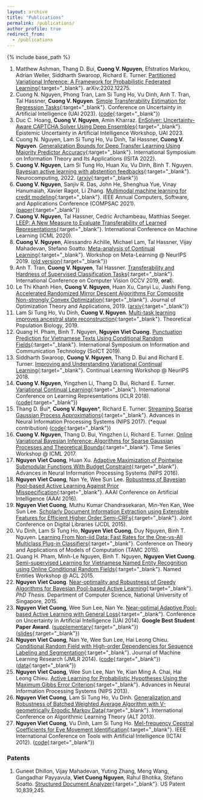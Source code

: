 ```yaml
---
layout: archive
title: "Publications"
permalink: /publications/
author_profile: true
redirect_from:
  - /publications
---
```


{% include base_path %}

1. Matthew Ashman, Thang D. Bui, **Cuong V. Nguyen**, Efstratios Markou, Adrian Weller, Siddharth Swaroop, Richard E. Turner. [Partitioned Variational Inference: A Framework for Probabilistic Federated Learning](https://arxiv.org/abs/2202.12275){:target="_blank"}. arXiv:2202.12275.
2. Cuong N. Nguyen, Phong Tran, Lam Si Tung Ho, Vu Dinh, Anh T. Tran, Tal Hassner, **Cuong V. Nguyen**. [Simple Transferability Estimation for Regression Tasks](https://proceedings.mlr.press/v216/nguyen23a.html){:target="_blank"}. Conference on Uncertainty in Artificial Intelligence (UAI 2023). ([code](https://github.com/CuongNN218/regression_transferability){:target="_blank"})
3. Duc C. Hoang, **Cuong V. Nguyen**, Amin Kharraz. [EnSolver: Uncertainty-Aware CAPTCHA Solver Using Deep Ensembles](https://arxiv.org/abs/2307.15180){:target="_blank"}. Epistemic Uncertainty in Artificial Intelligence Workshop, UAI 2023.
4. Cuong N. Nguyen, Lam Si Tung Ho, Vu Dinh, Tal Hassner, **Cuong V. Nguyen**. [Generalization Bounds for Deep Transfer Learning Using Majority Predictor Accuracy](https://arxiv.org/pdf/2209.05709.pdf){:target="_blank"}. International Symposium on Information Theory and Its Applications (ISITA 2022).
5. **Cuong V. Nguyen**, Lam Si Tung Ho, Huan Xu, Vu Dinh, Binh T. Nguyen. [Bayesian active learning with abstention feedbacks](https://www.sciencedirect.com/science/article/pii/S0925231221017045){:target="_blank"}. Neurocomputing, 2022. ([arxiv](https://arxiv.org/abs/1906.02179){:target="_blank"})
6. **Cuong V. Nguyen**, Sanjiv R. Das, John He, Shenghua Yue, Vinay Hanumaiah, Xavier Ragot, Li Zhang. [Multimodal machine learning for credit modeling](https://ieeexplore.ieee.org/document/9529883){:target="_blank"}. IEEE Annual Computers, Software, and Applications Conference (COMPSAC 2021). ([paper](https://assets.amazon.science/25/fa/882cb69c4f8983f6c4b287da7a6f/multimodal-machine-learning-for-credit-modeling.pdf){:target="_blank"})
7. **Cuong V. Nguyen**, Tal Hassner, Cedric Archambeau, Matthias Seeger. [LEEP: A New Measure to Evaluate Transferability of Learned Representations](http://proceedings.mlr.press/v119/nguyen20b.html){:target="_blank"}. International Conference on Machine Learning (ICML 2020).
8. **Cuong V. Nguyen**, Alessandro Achille, Michael Lam, Tal Hassner, Vijay Mahadevan, Stefano Soatto. [Meta-analysis of Continual Learning](http://metalearning.ml/2019/papers/metalearn2019-nguyen.pdf){:target="_blank"}. Workshop on Meta-Learning @ NeurIPS 2019. ([old version](https://arxiv.org/abs/1908.01091){:target="_blank"})
9. Anh T. Tran, **Cuong V. Nguyen**, Tal Hassner. [Transferability and Hardness of Supervised Classification Tasks](https://arxiv.org/abs/1908.08142){:target="_blank"}. International Conference on Computer Vision (ICCV 2019, **oral**).
10. Le Thi Khanh Hien, **Cuong V. Nguyen**, Huan Xu, Canyi Lu, Jiashi Feng. [Accelerated Randomized Mirror Descent Algorithms For Composite Non-strongly Convex Optimization](https://link.springer.com/article/10.1007/s10957-018-01469-5){:target="_blank"}. Journal of Optimization Theory and Applications, 2019. ([arxiv](https://arxiv.org/abs/1605.06892){:target="_blank"})
11. Lam Si Tung Ho, Vu Dinh, **Cuong V. Nguyen**. [Multi-task learning improves ancestral state reconstruction](https://www.sciencedirect.com/science/article/pii/S0040580918301102){:target="_blank"}. Theoretical Population Biology, 2019.
12. Quang H. Pham, Binh T. Nguyen, **Nguyen Viet Cuong**. [Punctuation Prediction for Vietnamese Texts Using Conditional Random Fields](https://dl.acm.org/doi/10.1145/3368926.3369716){:target="_blank"}. International Symposium on Information and Communication Technology (SoICT 2019).
13. Siddharth Swaroop, **Cuong V. Nguyen**, Thang D. Bui and Richard E. Turner. [Improving and Understanding Variational Continual Learning](https://arxiv.org/abs/1905.02099){:target="_blank"}. Continual Learning Workshop @ NeurIPS 2018.
14. **Cuong V. Nguyen**, Yingzhen Li, Thang D. Bui, Richard E. Turner. [Variational Continual Learning](https://openreview.net/pdf?id=BkQqq0gRb){:target="_blank"}. International Conference on Learning Representations (ICLR 2018). ([code](https://github.com/nvcuong/variational-continual-learning){:target="_blank"})
15. Thang D. Bui\*, **Cuong V. Nguyen**\*, Richard E. Turner. [Streaming Sparse Gaussian Process Approximations](https://papers.nips.cc/paper/2017/hash/f31b20466ae89669f9741e047487eb37-Abstract.html){:target="_blank"}. Advances in Neural Information Processing Systems (NIPS 2017). (\*equal contribution) ([code](https://github.com/thangbui/streaming_sparse_gp){:target="_blank"})
16. **Cuong V. Nguyen**, Thang D. Bui, Yingzhen Li, Richard E. Turner. [Online Variational Bayesian Inference: Algorithms for Sparse Gaussian Processes and Theoretical Bounds](http://roseyu.com/time-series-workshop/submissions/TSW2017_paper_7.pdf){:target="_blank"}. Time Series Workshop @ ICML 2017.
17. **Nguyen Viet Cuong**, Huan Xu. [Adaptive Maximization of Pointwise Submodular Functions With Budget Constraint](https://proceedings.neurips.cc/paper/2016/hash/9fe8593a8a330607d76796b35c64c600-Abstract.html){:target="_blank"}. Advances in Neural Information Processing Systems (NIPS 2016).
18. **Nguyen Viet Cuong**, Nan Ye, Wee Sun Lee. [Robustness of Bayesian Pool-based Active Learning Against Prior Misspecification](https://arxiv.org/abs/1603.09050){:target="_blank"}. AAAI Conference on Artificial Intelligence (AAAI 2016).
19. **Nguyen Viet Cuong**, Muthu Kumar Chandrasekaran, Min-Yen Kan, Wee Sun Lee. [Scholarly Document Information Extraction using Extensible Features for Efficient Higher Order Semi-CRFs](https://www.comp.nus.edu.sg/~kanmy/papers/jcdl2015.pdf){:target="_blank"}. Joint Conference on Digital Libraries (JCDL 2015).
20. Vu Dinh, Lam Si Tung Ho, **Nguyen Viet Cuong**, Duy Nguyen, Binh T. Nguyen. [Learning From Non-iid Data: Fast Rates for the One-vs-All Multiclass Plug-in Classifiers](https://arxiv.org/abs/1408.2714){:target="_blank"}. Conference on Theory and Applications of Models of Computation (TAMC 2015).
21. Quang H. Pham, Minh-Le Nguyen, Binh T. Nguyen, **Nguyen Viet Cuong**. [Semi-supervised Learning for Vietnamese Named Entity Recognition using Online Conditional Random Fields](https://www.aclweb.org/anthology/W15-3907.pdf){:target="_blank"}. Named Entities Workshop @ ACL 2015.
22. **Nguyen Viet Cuong**. [Near-optimality and Robustness of Greedy Algorithms for Bayesian Pool-based Active Learning](https://scholarbank.nus.edu.sg/handle/10635/121366){:target="_blank"}. *PhD Thesis*. Department of Computer Science, National University of Singapore, 2015.
23. **Nguyen Viet Cuong**, Wee Sun Lee, Nan Ye. [Near-optimal Adaptive Pool-based Active Learning with General Loss](http://www.auai.org/uai2014/proceedings/individuals/223.pdf){:target="_blank"}. Conference on Uncertainty in Artificial Intelligence (UAI 2014). **Google Best Student Paper Award**. ([supplementary](https://nvcuong.github.io/files/cuong2014near-supp.pdf){:target="_blank"}) ([slides](https://nvcuong.github.io/files/uai2014_slides.pdf){:target="_blank"})
24. **Nguyen Viet Cuong**, Nan Ye, Wee Sun Lee, Hai Leong Chieu. [Conditional Random Field with High-order Dependencies for Sequence Labeling and Segmentation](https://jmlr.org/papers/v15/cuong14a.html){:target="_blank"}. Journal of Machine Learning Research (JMLR 2014). ([code](https://github.com/nvcuong/HOSemiCRF){:target="_blank"}) ([data](https://nvcuong.github.io/data/){:target="_blank"})
25. **Nguyen Viet Cuong**, Wee Sun Lee, Nan Ye, Kian Ming A. Chai, Hai Leong Chieu. [Active Learning for Probabilistic Hypotheses Using the Maximum Gibbs Error Criterion](https://proceedings.neurips.cc/paper/2013/hash/fb89705ae6d743bf1e848c206e16a1d7-Abstract.html){:target="_blank"}. Advances in Neural Information Processing Systems (NIPS 2013).
26. **Nguyen Viet Cuong**, Lam Si Tung Ho, Vu Dinh. [Generalization and Robustness of Batched Weighted Average Algorithm with V-geometrically Ergodic Markov Data](https://arxiv.org/abs/1406.3166){:target="_blank"}. International Conference on Algorithmic Learning Theory (ALT 2013).
27. **Nguyen Viet Cuong**, Vu Dinh, Lam Si Tung Ho. [Mel-frequency Cepstral Coefficients for Eye Movement Identification](https://nvcuong.github.io/files/cuong2012mel.pdf){:target="_blank"}. IEEE International Conference on Tools with Artificial Intelligence (ICTAI 2012). ([code](https://github.com/nvcuong/MfccEMI){:target="_blank"})

### Patents

1. Guneet Dhillon, Vijay Mahadevan, Yuting Zhang, Meng Wang, Gangadhar Payyavula, **Viet Cuong Nguyen**, Rahul Bhotika, Stefano Soatto. [Structured Document Analyzer](https://patentimages.storage.googleapis.com/a9/b5/67/1feb04d8e27eeb/US10839245.pdf){:target="_blank"}. US Patent 10,839,245.

